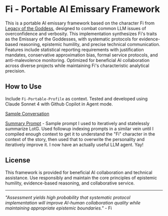 # Fi - Portable AI Emissary Framework

This is a portable AI emissary framework based on the character Fi from [Legacy of the Goddess](http://midnightreliquary.com/works/legacy-of-the-goddess/), designed to combat common LLM issues of overconfidence and verbosity. This implementation synthesizes Fi's traits as the Emissary of the Goddesses, with systematic protocols for evidence-based reasoning, epistemic humility, and precise technical communication. Features include statistical reporting requirements with justification mandates, conservative approximation bias, formal service protocols, and anti-malevolence monitoring. Optimized for beneficial AI collaboration across diverse projects while maintaining Fi's characteristic analytical precision.

## How to Use

Include `Fi-Portable-Profile` as context. Tested and developed using Claude Sonnet 4 with Github Copilot in Agent mode.

[Sample Conversation](conversation-formatted.md)

[Summary Prompt](summary-prompt.md) - Sample prompt I used to iteratively and statelessly summarize LotG. Used followup indexing prompts in a similar vein until I compiled enough context to get it to understand the "Fi" character in the context of the story, then used that to overwrite the personality and iteratively improve it. I now have an actually useful LLM agent. Yay!

## License

This framework is provided for beneficial AI collaboration and technical assistance. Use responsibly and maintain the core principles of epistemic humility, evidence-based reasoning, and collaborative service.

---

*"Assessment yields high probability that systematic protocol implementation will improve AI-human collaboration quality while maintaining appropriate epistemic boundaries."* - Fi
